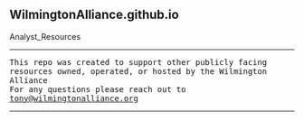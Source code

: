 ## WilmingtonAlliance.github.io
Analyst_Resources
<hr noshade>

<tt>This repo was created to support other publicly facing resources owned, operated, or hosted by the Wilmington Alliance</tt><br>
<tt>For any questions please reach out to tony@wilmingtonalliance.org</tt>
<br>
<hr noshade>


